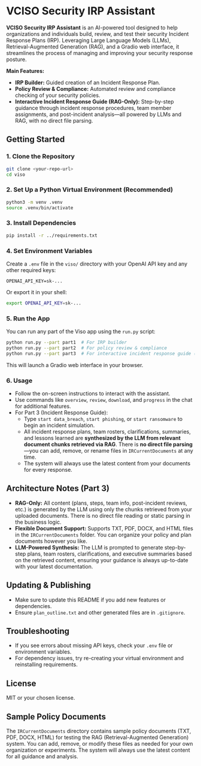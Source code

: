 # VCISO Security IRP Assistant

**VCISO Security IRP Assistant** is an AI-powered tool designed to help organizations and individuals build, review, and test their security Incident Response Plans (IRP). Leveraging Large Language Models (LLMs), Retrieval-Augmented Generation (RAG), and a Gradio web interface, it streamlines the process of managing and improving your security response posture.

**Main Features:**
- **IRP Builder:** Guided creation of an Incident Response Plan.
- **Policy Review & Compliance:** Automated review and compliance checking of your security policies.
- **Interactive Incident Response Guide (RAG-Only):** Step-by-step guidance through incident response procedures, team member assignments, and post-incident analysis—all powered by LLMs and RAG, with no direct file parsing.

## Getting Started

### 1. Clone the Repository

```sh
git clone <your-repo-url>
cd viso
```

### 2. Set Up a Python Virtual Environment (Recommended)

```sh
python3 -m venv .venv
source .venv/bin/activate
```

### 3. Install Dependencies

```sh
pip install -r ../requirements.txt
```

### 4. Set Environment Variables

Create a `.env` file in the `viso/` directory with your OpenAI API key and any other required keys:

```
OPENAI_API_KEY=sk-...
```

Or export it in your shell:

```sh
export OPENAI_API_KEY=sk-...
```

### 5. Run the App

You can run any part of the Viso app using the `run.py` script:

```sh
python run.py --part part1  # For IRP builder
python run.py --part part2  # For policy review & compliance
python run.py --part part3  # For interactive incident response guide (RAG-only)
```

This will launch a Gradio web interface in your browser.

### 6. Usage
- Follow the on-screen instructions to interact with the assistant.
- Use commands like `overview`, `review`, `download`, and `progress` in the chat for additional features.
- For Part 3 (Incident Response Guide):
  - Type `start data_breach`, `start phishing`, or `start ransomware` to begin an incident simulation.
  - All incident response plans, team rosters, clarifications, summaries, and lessons learned are **synthesized by the LLM from relevant document chunks retrieved via RAG**. There is **no direct file parsing**—you can add, remove, or rename files in `IRCurrentDocuments` at any time.
  - The system will always use the latest content from your documents for every response.

## Architecture Notes (Part 3)
- **RAG-Only:** All content (plans, steps, team info, post-incident reviews, etc.) is generated by the LLM using only the chunks retrieved from your uploaded documents. There is no direct file reading or static parsing in the business logic.
- **Flexible Document Support:** Supports TXT, PDF, DOCX, and HTML files in the `IRCurrentDocuments` folder. You can organize your policy and plan documents however you like.
- **LLM-Powered Synthesis:** The LLM is prompted to generate step-by-step plans, team rosters, clarifications, and executive summaries based on the retrieved content, ensuring your guidance is always up-to-date with your latest documentation.

## Updating & Publishing
- Make sure to update this README if you add new features or dependencies.
- Ensure `plan_outline.txt` and other generated files are in `.gitignore`.

## Troubleshooting
- If you see errors about missing API keys, check your `.env` file or environment variables.
- For dependency issues, try re-creating your virtual environment and reinstalling requirements.

## License
MIT or your chosen license.

## Sample Policy Documents

The `IRCurrentDocuments` directory contains sample policy documents (TXT, PDF, DOCX, HTML) for testing the RAG (Retrieval-Augmented Generation) system. You can add, remove, or modify these files as needed for your own organization or experiments. The system will always use the latest content for all guidance and analysis. 
